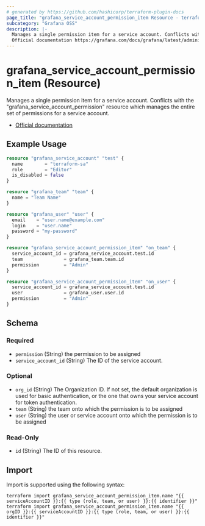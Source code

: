 ```yaml
---
# generated by https://github.com/hashicorp/terraform-plugin-docs
page_title: "grafana_service_account_permission_item Resource - terraform-provider-grafana"
subcategory: "Grafana OSS"
description: |-
  Manages a single permission item for a service account. Conflicts with the "grafana_service_account_permission" resource which manages the entire set of permissions for a service account.
  Official documentation https://grafana.com/docs/grafana/latest/administration/service-accounts/#manage-users-and-teams-permissions-for-a-service-account-in-grafana
---
```


# grafana_service_account_permission_item (Resource)

Manages a single permission item for a service account. Conflicts with the "grafana_service_account_permission" resource which manages the entire set of permissions for a service account.
* [Official documentation](https://grafana.com/docs/grafana/latest/administration/service-accounts/#manage-users-and-teams-permissions-for-a-service-account-in-grafana)

## Example Usage

```terraform
resource "grafana_service_account" "test" {
  name        = "terraform-sa"
  role        = "Editor"
  is_disabled = false
}

resource "grafana_team" "team" {
  name = "Team Name"
}

resource "grafana_user" "user" {
  email    = "user.name@example.com"
  login    = "user.name"
  password = "my-password"
}

resource "grafana_service_account_permission_item" "on_team" {
  service_account_id = grafana_service_account.test.id
  team               = grafana_team.team.id
  permission         = "Admin"
}

resource "grafana_service_account_permission_item" "on_user" {
  service_account_id = grafana_service_account.test.id
  user               = grafana_user.user.id
  permission         = "Admin"
}
```

<!-- schema generated by tfplugindocs -->
## Schema

### Required

- `permission` (String) the permission to be assigned
- `service_account_id` (String) The ID of the service account.

### Optional

- `org_id` (String) The Organization ID. If not set, the default organization is used for basic authentication, or the one that owns your service account for token authentication.
- `team` (String) the team onto which the permission is to be assigned
- `user` (String) the user or service account onto which the permission is to be assigned

### Read-Only

- `id` (String) The ID of this resource.

## Import

Import is supported using the following syntax:

```shell
terraform import grafana_service_account_permission_item.name "{{ serviceAccountID }}:{{ type (role, team, or user) }}:{{ identifier }}"
terraform import grafana_service_account_permission_item.name "{{ orgID }}:{{ serviceAccountID }}:{{ type (role, team, or user) }}:{{ identifier }}"
```
